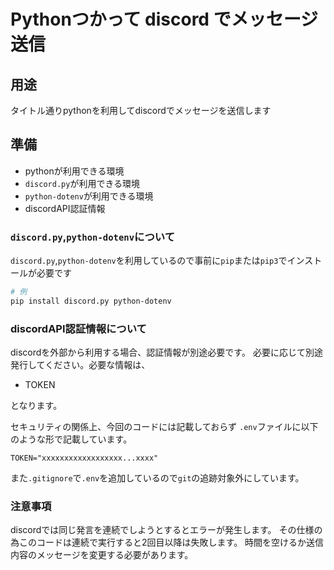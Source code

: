 # Pythonつかって discord でメッセージ送信

## 用途

タイトル通りpythonを利用してdiscordでメッセージを送信します

## 準備

* pythonが利用できる環境
* `discord.py`が利用できる環境
* `python-dotenv`が利用できる環境
* discordAPI認証情報

### `discord.py`,`python-dotenv`について

`discord.py`,`python-dotenv`を利用しているので事前に`pip`または`pip3`でインストールが必要です

```sh
# 例
pip install discord.py python-dotenv
```

### discordAPI認証情報について

discordを外部から利用する場合、認証情報が別途必要です。
必要に応じて別途発行してください。必要な情報は、

* TOKEN

となります。

セキュリティの関係上、今回のコードには記載しておらず
`.env`ファイルに以下のような形で記載しています。

```sh:.env
TOKEN="xxxxxxxxxxxxxxxxxx...xxxx"
```

また`.gitignore`で`.env`を追加しているので`git`の追跡対象外にしています。

### 注意事項

discordでは同じ発言を連続でしようとするとエラーが発生します。
その仕様の為このコードは連続で実行すると2回目以降は失敗します。
時間を空けるか送信内容のメッセージを変更する必要があります。
